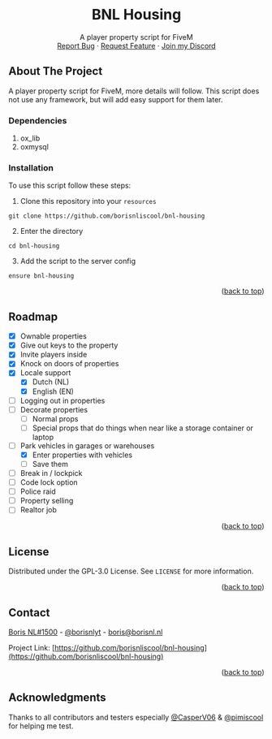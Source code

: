 <div id="top"></div>

<br />
<div align="center">

  <h1 align="center">BNL Housing</h1>

  <p align="center">
    A player property script for FiveM
    <br />
    <a href="https://github.com/borisnliscool/bnl-housing/issues">Report Bug</a>
    ·
    <a href="https://github.com/borisnliscool/bnl-housing/issues">Request Feature</a>
    · 
    <a href="https://borisnl.nl/discord">Join my Discord</a>
  </p>
</div>

## About The Project

A player property script for FiveM, more details will follow.
This script does not use any framework, but will add easy support for them later.

### Dependencies

1. ox_lib
2. oxmysql

### Installation

To use this script follow these steps:

1. Clone this repository into your `resources`

```
git clone https://github.com/borisnliscool/bnl-housing
```

2. Enter the directory

```
cd bnl-housing
```

3. Add the script to the server config

```
ensure bnl-housing
```

<p align="right">(<a href="#top">back to top</a>)</p>

## Roadmap

- [x] Ownable properties
- [x] Give out keys to the property
- [x] Invite players inside
- [x] Knock on doors of properties
- [x] Locale support
  - [x] Dutch (NL)
  - [x] English (EN)
- [ ] Logging out in properties
- [ ] Decorate properties
  - [ ] Normal props
  - [ ] Special props that do things when near like a storage container or laptop
- [ ] Park vehicles in garages or warehouses
  - [x] Enter properties with vehicles
  - [ ] Save them
- [ ] Break in / lockpick
- [ ] Code lock option
- [ ] Police raid
- [ ] Property selling
- [ ] Realtor job

<p align="right">(<a href="#top">back to top</a>)</p>

## License

Distributed under the GPL-3.0 License. See `LICENSE` for more information.

<p align="right">(<a href="#top">back to top</a>)</p>


## Contact

[Boris NL#1500](https://borisnl.nl/discord) - [@borisnlyt](https://twitter.com/borisnlyt) - [boris@borisnl.nl](mailto:boris@borisnl.nl)

Project Link: [https://github.com/borisnliscool/bnl-housing](https://github.com/borisnliscool/bnl-housing)

<p align="right">(<a href="#top">back to top</a>)</p>

## Acknowledgments
Thanks to all contributors and testers especially [@CasperV06](https://github.com/CasperV06) & [@pimiscool](https://github.com/pimiscool) for helping me test.
